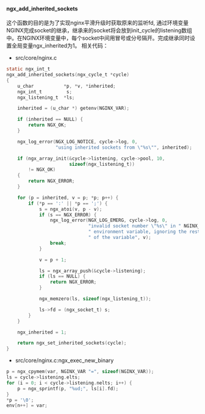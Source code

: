 <!--
author: checkking
date: 2017-02-24
title: nginx源码阅读点滴
tags: nginx
category: nginx
status: publish
summary: nginx源码阅读
-->
#### ngx_add_inherited_sockets
这个函数的目的是为了实现nginx平滑升级时获取原来的监听fd, 通过环境变量NGINX完成socket的继承，继承来的socket将会放到init_cycle的listening数组中。在NGINX环境变量中，每个socket中间用冒号或分号隔开。完成继承同时设置全局变量ngx_inherited为1。
相关代码：

- src/core/nginx.c
```c
static ngx_int_t
ngx_add_inherited_sockets(ngx_cycle_t *cycle)
{
    u_char           *p, *v, *inherited;
    ngx_int_t         s;
    ngx_listening_t  *ls;

    inherited = (u_char *) getenv(NGINX_VAR);

    if (inherited == NULL) {
        return NGX_OK;
    }

    ngx_log_error(NGX_LOG_NOTICE, cycle->log, 0,
                  "using inherited sockets from \"%s\"", inherited);

    if (ngx_array_init(&cycle->listening, cycle->pool, 10,
                       sizeof(ngx_listening_t))
        != NGX_OK)
    {
        return NGX_ERROR;
    }

    for (p = inherited, v = p; *p; p++) {
        if (*p == ':' || *p == ';') {
            s = ngx_atoi(v, p - v);
            if (s == NGX_ERROR) {
                ngx_log_error(NGX_LOG_EMERG, cycle->log, 0,
                              "invalid socket number \"%s\" in " NGINX_VAR
                              " environment variable, ignoring the rest"
                              " of the variable", v);
                break;
            }

            v = p + 1;

            ls = ngx_array_push(&cycle->listening);
            if (ls == NULL) {
                return NGX_ERROR;
            }

            ngx_memzero(ls, sizeof(ngx_listening_t));

            ls->fd = (ngx_socket_t) s;
        }
    }

    ngx_inherited = 1;

    return ngx_set_inherited_sockets(cycle);
}
```

- src/core/nginx.c:ngx_exec_new_binary
```c
p = ngx_cpymem(var, NGINX_VAR "=", sizeof(NGINX_VAR));
ls = cycle->listening.elts;
for (i = 0; i < cycle->listening.nelts; i++) {
    p = ngx_sprintf(p, "%ud;", ls[i].fd);
}
*p = '\0';
env[n++] = var;
```
